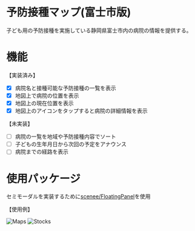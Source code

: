 # 予防接種マップ(富士市版)

子ども用の予防接種を実施している静岡県富士市内の病院の情報を提供する。


# 機能

【実装済み】
- [x] 病院名と接種可能な予防接種の一覧を表示
- [x] 地図上で病院の位置を表示
- [x] 地図上の現在位置を表示
- [x] 地図上のアイコンをタップすると病院の詳細情報を表示

【未実装】
- [ ] 病院の一覧を地域や予防接種内容でソート
- [ ] 子どもの生年月日から次回の予定をアナウンス
- [ ] 病院までの経路を表示

# 使用パッケージ

セミモーダルを実装するために[scenee/FloatingPanel](https://github.com/scenee/FloatingPanel)を使用

【使用例】

![Maps](https://github.com/YukiIwamaTMC/swift_project_vaccinationsMap/blob/main/assets/maps.gif)
![Stocks](https://github.com/YukiIwamaTMC/swift_project_vaccinationsMap/blob/main/assets/stocks.gif)


